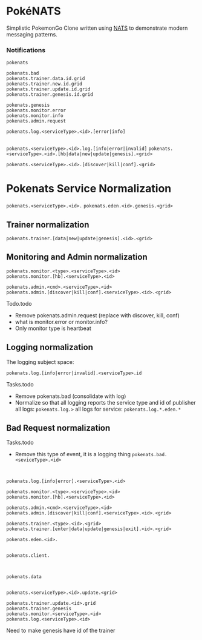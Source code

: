 # PokéNATS
Simplistic PokemonGo Clone written using [NATS](http://nats.io) to demonstrate modern messaging patterns.

### Notifications

```
pokenats

pokenats.bad
pokenats.trainer.data.id.grid
pokenats.trainer.new.id.grid
pokenats.trainer.update.id.grid
pokenats.trainer.genesis.id.grid

pokenats.genesis
pokenats.monitor.error
pokenats.monitor.info
pokenats.admin.request

pokenats.log.<serviceType>.<id>.[error|info]


```

`pokenats.<serviceType>.<id>.log.[info|error|invalid]`
`pokenats.<serviceType>.<id>.[hb|data|new|update|genesis].<grid>`

`pokenats.<serviceType>.<id>.[discover|kill|conf].<grid>`



# Pokenats Service Normalization
`pokenats.<serviceType>.<id>.`
`pokenats.eden.<id>.genesis.<grid>`

## Trainer normalization
`pokenats.trainer.[data|new|update|genesis].<id>.<grid>`

## Monitoring and Admin normalization
```
pokenats.monitor.<type>.<serviceType>.<id>
pokenats.monitor.[hb].<serviceType>.<id>

pokenats.admin.<cmd>.<serviceType>.<id>
pokenats.admin.[discover|kill|conf].<serviceType>.<id>.<grid>
```

Todo.todo
- Remove pokenats.admin.request (replace with discover, kill, conf)
- what is monitor.error or monitor.info?
- Only monitor type is heartbeat

## Logging normalization
The logging subject space:

`pokenats.log.[info|error|invalid].<serviceType>.id`

Tasks.todo
- Remove pokenats.bad (consolidate with log) 
- Normalize so that all logging reports the service type and id of publisher
all logs:
`pokenats.log.>`
all logs for service:
`pokenats.log.*.eden.*`


## Bad Request normalization
Tasks.todo
- Remove this type of event, it is a logging thing
`pokenats.bad.<seviceType>.<id>`



```


pokenats.log.[info|error].<serviceType>.<id>

pokenats.monitor.<type>.<serviceType>.<id>
pokenats.monitor.[hb].<serviceType>.<id>

pokenats.admin.<cmd>.<serviceType>.<id>
pokenats.admin.[discover|kill|conf].<serviceType>.<id>.<grid>

pokenats.trainer.<type>.<id>.<grid>
pokenats.trainer.[enter|data|update|genesis|exit].<id>.<grid>

pokenats.eden.<id>.


pokenats.client.



pokenats.data


pokenats.<serviceType>.<id>.update.<grid>

pokenats.trainer.update.<id>.grid
pokenats.trainer.genesis
pokenats.monitor.<serviceType>.<id>
pokenats.log.<serviceType>.<id>
```

Need to make genesis have id of the trainer
